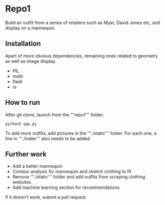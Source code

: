 # Repo1

Build an outfit from a series of retailers such as Myer, David Jones etc, and display on a mannequin.

## Installation

Apart of more obvious dependencies, remaining ones related to geometry as well as image display.
 - PIL
 - math
 - flask
 - io

## How to run

After git clone, launch from the '''repo1''' folder:
```
python3 app.py
```

To add more outfits, add pictures in the '''./static''' folder. For each one, a line in '''./index''' also needs to be added.

## Further work

- Add a better mannequin
- Contour analysis for mannequin and stretch clothing to fit
- Remove '''./static''' folder and add outfits from scraping clothing websites
- Add machine learning section for recommendations

If it doesn't work, submit a pull request.